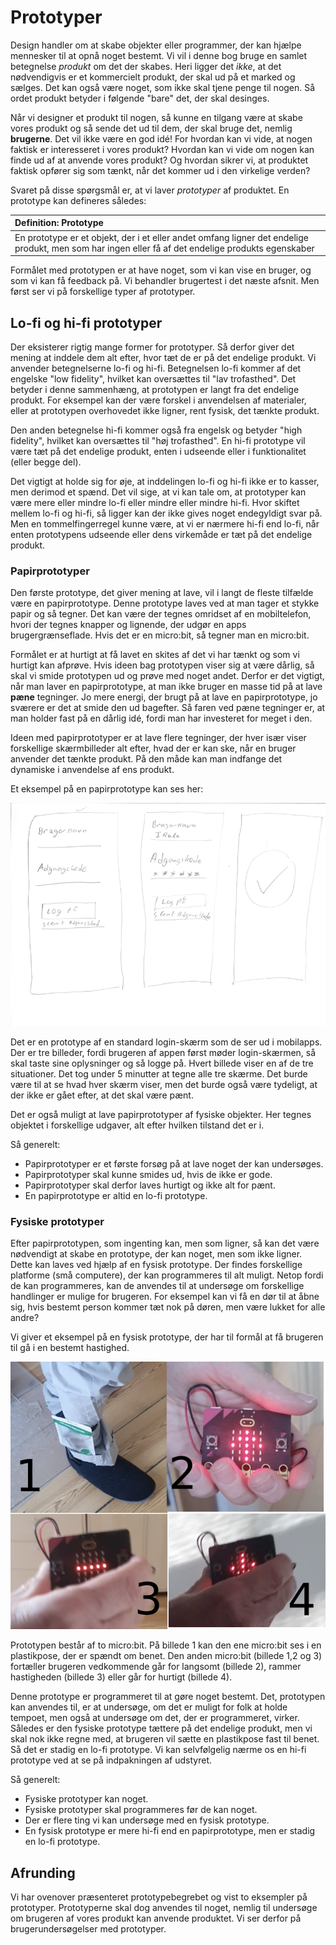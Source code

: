 # Prototyper

Design handler om at skabe objekter eller programmer, der kan hjælpe mennesker til at opnå noget bestemt. Vi vil i denne bog bruge en samlet betegnelse _produkt_ om det der skabes. Heri ligger det _ikke_, at det nødvendigvis er et kommercielt produkt, der skal ud på et marked og sælges. Det kan også være noget, som ikke skal tjene penge til nogen. Så ordet produkt betyder i følgende "bare" det, der skal desinges.

Når vi designer et produkt til nogen, så kunne en tilgang være at skabe vores produkt og så sende det ud til dem, der skal bruge det, nemlig  **brugerne**. Det vil ikke være en god idé! For hvordan kan vi vide, at nogen faktisk er interesseret i vores produkt? Hvordan kan vi vide om nogen kan finde ud af at anvende vores produkt? Og hvordan sikrer vi, at produktet faktisk opfører sig som tænkt, når det kommer ud i den virkelige verden?

Svaret på disse spørgsmål er, at vi laver _prototyper_ af produktet. En prototype kan defineres således:

|Definition: Prototype|
:-|
|En prototype er et objekt, der i et eller andet omfang ligner det endelige produkt, men som har ingen eller få af det endelige produkts egenskaber| 

Formålet med prototypen er at have noget, som vi kan vise en bruger, og som vi kan få feedback på. Vi behandler brugertest i det næste afsnit. Men først ser vi på forskellige typer af prototyper.

## Lo-fi og hi-fi prototyper

Der eksisterer rigtig mange former for prototyper. Så derfor giver det mening at inddele dem alt efter, hvor tæt de er på det endelige produkt. Vi anvender betegnelserne lo-fi og hi-fi. Betegnelsen lo-fi kommer af det engelske "low fidelity", hvilket kan oversættes til "lav trofasthed". Det betyder i denne sammenhæng, at prototypen er langt fra det endelige produkt. For eksempel kan der være forskel i anvendelsen af materialer, eller at prototypen overhovedet ikke ligner, rent fysisk, det tænkte produkt.

Den anden betegnelse hi-fi kommer også fra engelsk og betyder "high fidelity", hvilket kan oversættes til "høj trofasthed". En hi-fi prototype vil være tæt på det endelige produkt, enten i udseende eller i funktionalitet (eller begge del).

Det vigtigt at holde sig for øje, at inddelingen lo-fi og hi-fi ikke er to kasser, men derimod et spænd. Det vil sige, at vi kan tale om, at prototyper kan være mere eller mindre lo-fi eller mindre eller mindre hi-fi. Hvor skiftet mellem lo-fi og hi-fi, så ligger kan der ikke gives noget endegyldigt svar på. Men en tommelfingerregel kunne være, at vi er nærmere hi-fi end lo-fi, når enten prototypens udseende eller dens virkemåde er tæt på det endelige produkt.

### Papirprototyper
Den første prototype, det giver mening at lave, vil i langt de fleste tilfælde være en papirprototype. Denne prototype laves ved at man tager et stykke papir og så tegner. Det kan være der tegnes omridset af en mobiltelefon, hvori der tegnes knapper og lignende, der udgør en apps brugergrænseflade. Hvis det er en micro:bit, så tegner man en micro:bit. 

Formålet er at hurtigt at få lavet en skites af det vi har tænkt og som vi hurtigt kan afprøve. Hvis ideen bag prototypen viser sig at være dårlig, så skal vi smide prototypen ud og prøve med noget andet. Derfor er det vigtigt, når man laver en papirprototype, at man ikke bruger en masse tid på at lave **pæne** tegninger. Jo mere energi, der brugt på at lave en papirprototype, jo sværere er det at smide den ud bagefter. Så faren ved pæne tegninger er, at man holder fast på en dårlig idé, fordi man har investeret for meget i den.

Ideen med papirprototyper er at lave flere tegninger, der hver især viser forskellige skærmbilleder alt efter, hvad der er kan ske, når en bruger anvender det tænkte produkt. På den måde kan man indfange det dynamiske i anvendelse af ens produkt.

Et eksempel på en papirprototype kan ses her:

![Papirprototype](./assets/papirprototype.png)

Det er en prototype af en standard login-skærm som de ser ud i mobilapps. Der er tre billeder, fordi brugeren af appen først møder login-skærmen, så skal taste sine oplysninger og så logge på. Hvert billede viser en af de tre situationer. Det tog under 5 minutter at tegne alle tre skærme. Det burde være til at se hvad hver skærm viser, men det burde også være tydeligt, at der ikke er gået efter, at det skal være pænt.

Det er også muligt at lave papirprototyper af fysiske objekter. Her tegnes objektet i forskellige udgaver, alt efter hvilken tilstand det er i.

Så generelt:
* Papirprototyper er et første forsøg på at lave noget der kan undersøges.
* Papirprototyper skal kunne smides ud, hvis de ikke er gode.
* Papirprototyper skal derfor laves hurtigt og ikke alt for pænt.
* En papirprototype er altid en lo-fi prototype.

### Fysiske prototyper

Efter papirprototypen, som ingenting kan, men som ligner, så kan det være nødvendigt at skabe en prototype, der kan noget, men som ikke ligner. Dette kan laves ved hjælp af en fysisk prototype. Der findes forskellige platforme (små computere), der kan programmeres til alt muligt. Netop fordi de kan programmeres, kan de anvendes til at undersøge om forskellige handlinger er mulige for brugeren. For eksempel kan vi få en dør til at åbne sig, hvis bestemt person kommer tæt nok på døren, men være lukket for alle andre?

Vi giver et eksempel på en fysisk prototype, der har til formål at få brugeren til gå i en bestemt hastighed.

![Fysisk prototype](./assets/fysiskprototype.png)

Prototypen består af to micro:bit. På billede 1 kan den ene micro:bit ses i en plastikpose, der er spændt om benet. Den anden micro:bit (billede 1,2 og 3) fortæller brugeren vedkommende går for langsomt (billede 2), rammer hastigheden (billede 3) eller går for hurtigt (billede 4).

Denne prototype er programmeret til at gøre noget bestemt. Det, prototypen kan anvendes til, er at undersøge, om det er muligt for folk at holde tempoet, men også at undersøge om det, der er programmeret, virker. Således er den fysiske prototype tættere på det endelige produkt, men vi skal nok ikke regne med, at brugeren vil sætte en plastikpose fast til benet. Så det er stadig en lo-fi prototype. Vi kan selvfølgelig nærme os en hi-fi prototype ved at se på indpakningen af udstyret.

Så generelt:
* Fysiske prototyper kan noget.
* Fysiske prototyper skal programmeres før de kan noget.
* Der er flere ting vi kan undersøge med en fysisk prototype.
* En fysisk prototype er mere hi-fi end en papirprototype, men er stadig en lo-fi prototype.

## Afrunding
Vi har ovenover præsenteret prototypebegrebet og vist to eksempler på prototyper. Prototyperne skal dog anvendes til noget, nemlig til undersøge om brugeren af vores produkt kan anvende produktet. Vi ser derfor på brugerundersøgelser med prototyper.